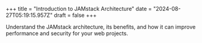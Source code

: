 +++
title = "Introduction to JAMstack Architecture"
date = "2024-08-27T05:19:15.957Z"
draft = false
+++

  Understand the JAMstack architecture, its benefits, and how it can improve performance and security for your web projects.
        